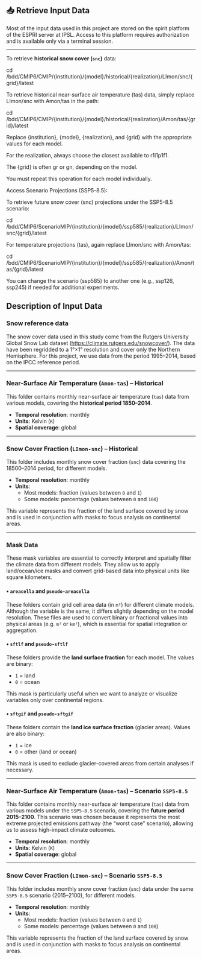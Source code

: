 ## 📥 Retrieve Input Data

Most of the input data used in this project are stored on the spirit platform of the ESPRI server at IPSL. Access to this platform requires authorization and is available only via a terminal session.

---

To retrieve **historical snow cover (`snc`)** data:

cd /bdd/CMIP6/CMIP/{institution}/{model}/historical/{realization}/LImon/snc/{grid}/latest

To retrieve historical near-surface air temperature (tas) data, simply replace LImon/snc with Amon/tas in the path:

cd /bdd/CMIP6/CMIP/{institution}/{model}/historical/{realization}/Amon/tas/{grid}/latest

Replace {institution}, {model}, {realization}, and {grid} with the appropriate values for each model.

For the realization, always choose the closest available to r1i1p1f1.

The {grid} is often gr or gn, depending on the model.

You must repeat this operation for each model individually.

Access Scenario Projections (SSP5-8.5):

To retrieve future snow cover (snc) projections under the SSP5-8.5 scenario:

cd /bdd/CMIP6/ScenarioMIP/{institution}/{model}/ssp585/{realization}/LImon/snc/{grid}/latest

For temperature projections (tas), again replace LImon/snc with Amon/tas:

cd /bdd/CMIP6/ScenarioMIP/{institution}/{model}/ssp585/{realization}/Amon/tas/{grid}/latest

You can change the scenario (ssp585) to another one (e.g., ssp126, ssp245) if needed for additional experiments.


## Description of Input Data

### Snow reference data

The snow cover data used in this study come from the Rutgers University Global Snow Lab dataset (https://climate.rutgers.edu/snowcover/). The data have been regridded to a 1°×1° resolution and cover only the Northern Hemisphere. For this project, we use data from the period 1995–2014, based on the IPCC reference period.

---

### Near-Surface Air Temperature (`Amon-tas`) – Historical

This folder contains monthly near-surface air temperature (`tas`) data from various models, covering the **historical period 1850–2014**. 

- **Temporal resolution**: monthly  
- **Units**: Kelvin (`K`)  
- **Spatial coverage**: global

---

### Snow Cover Fraction (`LImon-snc`) – Historical

This folder includes monthly snow cover fraction (`snc`) data covering the 18500–2014 period, for different models.

- **Temporal resolution**: monthly  
- **Units**:  
  - Most models: fraction (values between `0` and `1`)  
  - Some models: percentage (values between `0` and `100`)

This variable represents the fraction of the land surface covered by snow and is used in conjunction with masks to focus analysis on continental areas.

---

### Mask Data

These mask variables are essential to correctly interpret and spatially filter the climate data from different models. They allow us to apply land/ocean/ice masks and convert grid-based data into physical units like square kilometers.

#### • `areacella` and `pseudo-areacella`

These folders contain grid cell area data (in `m²`) for different climate models. Although the variable is the same, it differs slightly depending on the model resolution. These files are used to convert binary or fractional values into physical areas (e.g. `m²` or `km²`), which is essential for spatial integration or aggregation.

#### • `sftlf` and `pseudo-sftlf`

These folders provide the **land surface fraction** for each model. The values are binary:
- `1` = land  
- `0` = ocean

This mask is particularly useful when we want to analyze or visualize variables only over continental regions.

#### • `sftgif` and `pseudo-sftgif`

These folders contain the **land ice surface fraction** (glacier areas). Values are also binary:
- `1` = ice  
- `0` = other (land or ocean)

This mask is used to exclude glacier-covered areas from certain analyses if necessary.

---

### Near-Surface Air Temperature (`Amon-tas`) – Scenario `SSP5-8.5`

This folder contains monthly near-surface air temperature (`tas`) data from various models under the `SSP5-8.5` scenario, covering the **future period 2015–2100**. This scenario was chosen because it represents the most extreme projected emissions pathway (the “worst case” scenario), allowing us to assess high-impact climate outcomes.

- **Temporal resolution**: monthly  
- **Units**: Kelvin (`K`)  
- **Spatial coverage**: global

---

### Snow Cover Fraction (`LImon-snc`) – Scenario `SSP5-8.5`

This folder includes monthly snow cover fraction (`snc`) data under the same `SSP5-8.5` scenario (2015–2100), for different models.

- **Temporal resolution**: monthly  
- **Units**:  
  - Most models: fraction (values between `0` and `1`)  
  - Some models: percentage (values between `0` and `100`)

This variable represents the fraction of the land surface covered by snow and is used in conjunction with masks to focus analysis on continental areas.
